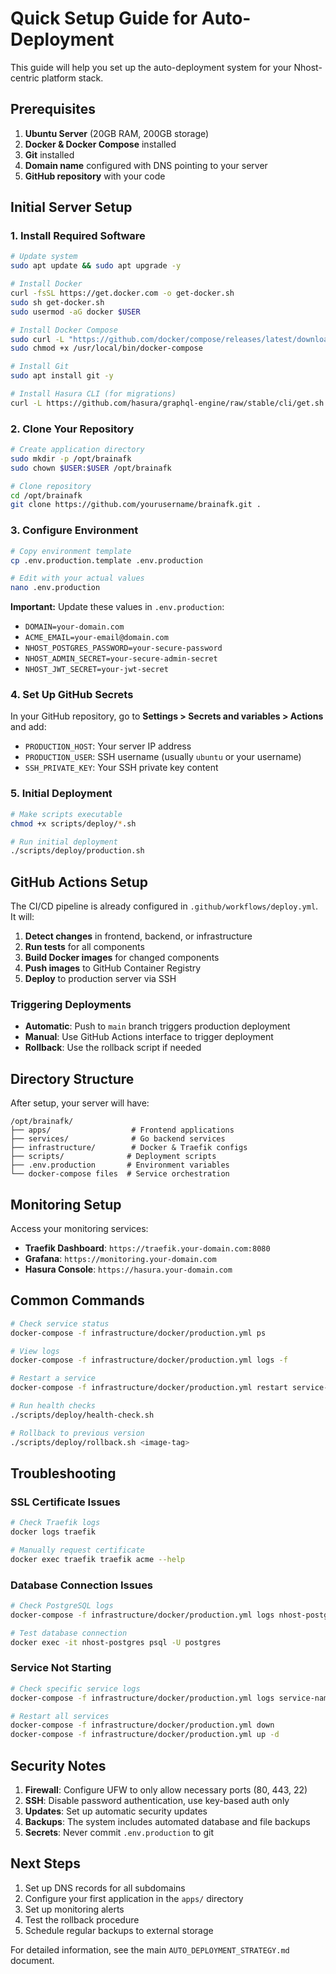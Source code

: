 # Quick Setup Guide for Auto-Deployment

This guide will help you set up the auto-deployment system for your Nhost-centric platform stack.

## Prerequisites

1. **Ubuntu Server** (20GB RAM, 200GB storage)
2. **Docker & Docker Compose** installed
3. **Git** installed
4. **Domain name** configured with DNS pointing to your server
5. **GitHub repository** with your code

## Initial Server Setup

### 1. Install Required Software

```bash
# Update system
sudo apt update && sudo apt upgrade -y

# Install Docker
curl -fsSL https://get.docker.com -o get-docker.sh
sudo sh get-docker.sh
sudo usermod -aG docker $USER

# Install Docker Compose
sudo curl -L "https://github.com/docker/compose/releases/latest/download/docker-compose-$(uname -s)-$(uname -m)" -o /usr/local/bin/docker-compose
sudo chmod +x /usr/local/bin/docker-compose

# Install Git
sudo apt install git -y

# Install Hasura CLI (for migrations)
curl -L https://github.com/hasura/graphql-engine/raw/stable/cli/get.sh | bash
```

### 2. Clone Your Repository

```bash
# Create application directory
sudo mkdir -p /opt/brainafk
sudo chown $USER:$USER /opt/brainafk

# Clone repository
cd /opt/brainafk
git clone https://github.com/yourusername/brainafk.git .
```

### 3. Configure Environment

```bash
# Copy environment template
cp .env.production.template .env.production

# Edit with your actual values
nano .env.production
```

**Important:** Update these values in `.env.production`:
- `DOMAIN=your-domain.com`
- `ACME_EMAIL=your-email@domain.com`
- `NHOST_POSTGRES_PASSWORD=your-secure-password`
- `NHOST_ADMIN_SECRET=your-secure-admin-secret`
- `NHOST_JWT_SECRET=your-jwt-secret`

### 4. Set Up GitHub Secrets

In your GitHub repository, go to **Settings > Secrets and variables > Actions** and add:

- `PRODUCTION_HOST`: Your server IP address
- `PRODUCTION_USER`: SSH username (usually `ubuntu` or your username)
- `SSH_PRIVATE_KEY`: Your SSH private key content

### 5. Initial Deployment

```bash
# Make scripts executable
chmod +x scripts/deploy/*.sh

# Run initial deployment
./scripts/deploy/production.sh
```

## GitHub Actions Setup

The CI/CD pipeline is already configured in `.github/workflows/deploy.yml`. It will:

1. **Detect changes** in frontend, backend, or infrastructure
2. **Run tests** for all components
3. **Build Docker images** for changed components
4. **Push images** to GitHub Container Registry
5. **Deploy** to production server via SSH

### Triggering Deployments

- **Automatic**: Push to `main` branch triggers production deployment
- **Manual**: Use GitHub Actions interface to trigger deployment
- **Rollback**: Use the rollback script if needed

## Directory Structure

After setup, your server will have:

```
/opt/brainafk/
├── apps/                  # Frontend applications
├── services/              # Go backend services
├── infrastructure/        # Docker & Traefik configs
├── scripts/              # Deployment scripts
├── .env.production       # Environment variables
└── docker-compose files  # Service orchestration
```

## Monitoring Setup

Access your monitoring services:

- **Traefik Dashboard**: `https://traefik.your-domain.com:8080`
- **Grafana**: `https://monitoring.your-domain.com`
- **Hasura Console**: `https://hasura.your-domain.com`

## Common Commands

```bash
# Check service status
docker-compose -f infrastructure/docker/production.yml ps

# View logs
docker-compose -f infrastructure/docker/production.yml logs -f

# Restart a service
docker-compose -f infrastructure/docker/production.yml restart service-name

# Run health checks
./scripts/deploy/health-check.sh

# Rollback to previous version
./scripts/deploy/rollback.sh <image-tag>
```

## Troubleshooting

### SSL Certificate Issues
```bash
# Check Traefik logs
docker logs traefik

# Manually request certificate
docker exec traefik traefik acme --help
```

### Database Connection Issues
```bash
# Check PostgreSQL logs
docker-compose -f infrastructure/docker/production.yml logs nhost-postgres

# Test database connection
docker exec -it nhost-postgres psql -U postgres
```

### Service Not Starting
```bash
# Check specific service logs
docker-compose -f infrastructure/docker/production.yml logs service-name

# Restart all services
docker-compose -f infrastructure/docker/production.yml down
docker-compose -f infrastructure/docker/production.yml up -d
```

## Security Notes

1. **Firewall**: Configure UFW to only allow necessary ports (80, 443, 22)
2. **SSH**: Disable password authentication, use key-based auth only
3. **Updates**: Set up automatic security updates
4. **Backups**: The system includes automated database and file backups
5. **Secrets**: Never commit `.env.production` to git

## Next Steps

1. Set up DNS records for all subdomains
2. Configure your first application in the `apps/` directory
3. Set up monitoring alerts
4. Test the rollback procedure
5. Schedule regular backups to external storage

For detailed information, see the main `AUTO_DEPLOYMENT_STRATEGY.md` document.
